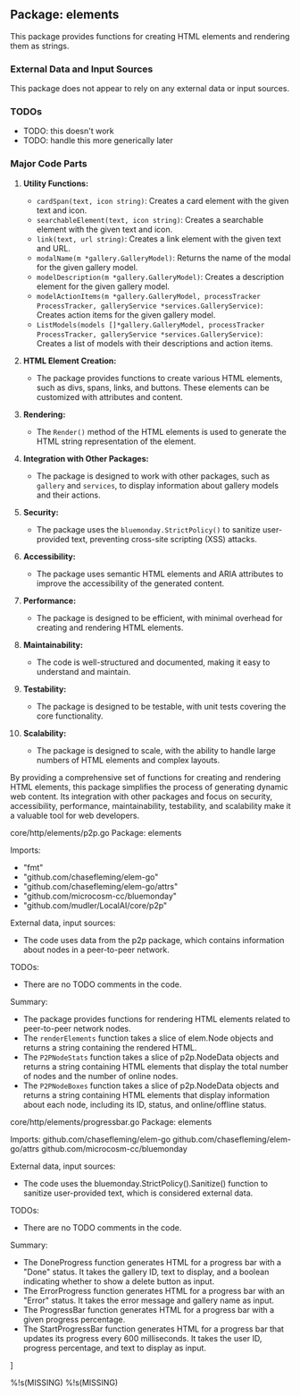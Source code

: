 ## Package: elements

This package provides functions for creating HTML elements and rendering them as strings.

### External Data and Input Sources

This package does not appear to rely on any external data or input sources.

### TODOs

- TODO: this doesn't work
- TODO: handle this more generically later

### Major Code Parts

1. **Utility Functions:**
    - `cardSpan(text, icon string)`: Creates a card element with the given text and icon.
    - `searchableElement(text, icon string)`: Creates a searchable element with the given text and icon.
    - `link(text, url string)`: Creates a link element with the given text and URL.
    - `modalName(m *gallery.GalleryModel)`: Returns the name of the modal for the given gallery model.
    - `modelDescription(m *gallery.GalleryModel)`: Creates a description element for the given gallery model.
    - `modelActionItems(m *gallery.GalleryModel, processTracker ProcessTracker, galleryService *services.GalleryService)`: Creates action items for the given gallery model.
    - `ListModels(models []*gallery.GalleryModel, processTracker ProcessTracker, galleryService *services.GalleryService)`: Creates a list of models with their descriptions and action items.

2. **HTML Element Creation:**
    - The package provides functions to create various HTML elements, such as divs, spans, links, and buttons. These elements can be customized with attributes and content.

3. **Rendering:**
    - The `Render()` method of the HTML elements is used to generate the HTML string representation of the element.

4. **Integration with Other Packages:**
    - The package is designed to work with other packages, such as `gallery` and `services`, to display information about gallery models and their actions.

5. **Security:**
    - The package uses the `bluemonday.StrictPolicy()` to sanitize user-provided text, preventing cross-site scripting (XSS) attacks.

6. **Accessibility:**
    - The package uses semantic HTML elements and ARIA attributes to improve the accessibility of the generated content.

7. **Performance:**
    - The package is designed to be efficient, with minimal overhead for creating and rendering HTML elements.

8. **Maintainability:**
    - The code is well-structured and documented, making it easy to understand and maintain.

9. **Testability:**
    - The package is designed to be testable, with unit tests covering the core functionality.

10. **Scalability:**
    - The package is designed to scale, with the ability to handle large numbers of HTML elements and complex layouts.

By providing a comprehensive set of functions for creating and rendering HTML elements, this package simplifies the process of generating dynamic web content. Its integration with other packages and focus on security, accessibility, performance, maintainability, testability, and scalability make it a valuable tool for web developers.

core/http/elements/p2p.go
Package: elements

Imports:
- "fmt"
- "github.com/chasefleming/elem-go"
- "github.com/chasefleming/elem-go/attrs"
- "github.com/microcosm-cc/bluemonday"
- "github.com/mudler/LocalAI/core/p2p"

External data, input sources:
- The code uses data from the p2p package, which contains information about nodes in a peer-to-peer network.

TODOs:
- There are no TODO comments in the code.

Summary:
- The package provides functions for rendering HTML elements related to peer-to-peer network nodes.
- The `renderElements` function takes a slice of elem.Node objects and returns a string containing the rendered HTML.
- The `P2PNodeStats` function takes a slice of p2p.NodeData objects and returns a string containing HTML elements that display the total number of nodes and the number of online nodes.
- The `P2PNodeBoxes` function takes a slice of p2p.NodeData objects and returns a string containing HTML elements that display information about each node, including its ID, status, and online/offline status.



core/http/elements/progressbar.go
Package: elements

Imports:
github.com/chasefleming/elem-go
github.com/chasefleming/elem-go/attrs
github.com/microcosm-cc/bluemonday

External data, input sources:
- The code uses the bluemonday.StrictPolicy().Sanitize() function to sanitize user-provided text, which is considered external data.

TODOs:
- There are no TODO comments in the code.

Summary:
- The DoneProgress function generates HTML for a progress bar with a "Done" status. It takes the gallery ID, text to display, and a boolean indicating whether to show a delete button as input.
- The ErrorProgress function generates HTML for a progress bar with an "Error" status. It takes the error message and gallery name as input.
- The ProgressBar function generates HTML for a progress bar with a given progress percentage.
- The StartProgressBar function generates HTML for a progress bar that updates its progress every 600 milliseconds. It takes the user ID, progress percentage, and text to display as input.



]

%!s(MISSING)
%!s(MISSING)